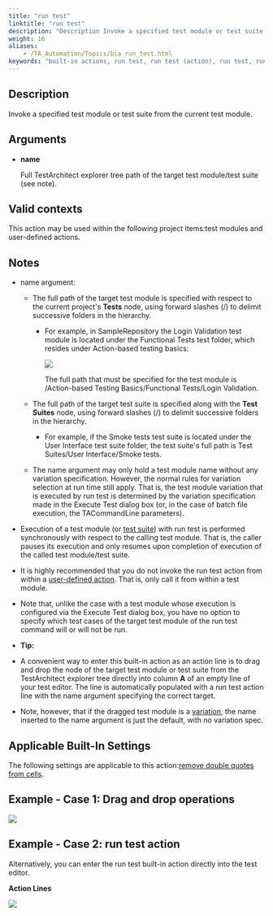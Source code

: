 ```yaml
--- 
title: "run test"
linktitle: "run test"
description: "Description Invoke a specified test module or test suite from the current test module. Arguments name Full TestArchitect explorer tree path of the target test module/test suite (see note). Valid ..."
weight: 16
aliases: 
    - /TA_Automation/Topics/bia_run_test.html
keywords: "built-in actions, run test, run test (action), run test, run another test module from current test module"
---
```


## Description

Invoke a specified test module or test suite from the current test module.

## Arguments

-   **name**

    Full TestArchitect explorer tree path of the target test module/test suite \(see note\).


## Valid contexts

This action may be used within the following project items:test modules and user-defined actions.

## Notes

-   name argument:
    -   The full path of the target test module is specified with respect to the current project's **Tests** node, using forward slashes \(/\) to delimit successive folders in the hierarchy.
        -   For example, in SampleRepository the Login Validation test module is located under the Functional Tests test folder, which resides under Action-based testing basics:

            ![](/images/TA_Automation/Images/full_tm_path.01.png)

            The full path that must be specified for the test module is /Action-based Testing Basics/Functional Tests/Login Validation.

    -   The full path of the target test suite is specified along with the **Test Suites** node, using forward slashes \(/\) to delimit successive folders in the hierarchy.
        -   For example, if the Smoke tests test suite is located under the User Interface test suite folder, the test suite's full path is Test Suites/User Interface/Smoke tests.
    -   The name argument may only hold a test module name without any variation specification. However, the normal rules for variation selection at run time still apply. That is, the test module variation that is executed by run test is determined by the variation specification made in the Execute Test dialog box \(or, in the case of batch file execution, the TACommandLine parameters\).
-   Execution of a test module \(or [test suite](/TA_Help/Topics/Test_suite.html)\) with run test is performed synchronously with respect to the calling test module. That is, the caller pauses its execution and only resumes upon completion of execution of the called test module/test suite.
-   It is highly recommended that you do not invoke the run test action from within a [user-defined action](/reuse/reuse.High_level_actions.html). That is, only call it from within a test module.
-   Note that, unlike the case with a test module whose execution is configured via the Execute Test dialog box, you have no option to specify which test cases of the target test module of the run test command will or will not be run.
-   **Tip:**

-   A convenient way to enter this built-in action as an action line is to drag and drop the node of the target test module or test suite from the TestArchitect explorer tree directly into column **A** of an empty line of your test editor. The line is automatically populated with a run test action line with the name argument specifying the correct target.
-   Note, however, that if the dragged test module is a [variation](/TA_Help/Topics/ug_TM_create_variation.html), the name inserted to the name argument is just the default, with no variation spec.

## Applicable Built-In Settings

The following settings are applicable to this action:[remove double quotes from cells](/TA_Automation/Topics/bis_remove_double_quotes_from_cells.html).

## Example - Case 1: Drag and drop operations

![](/images/TA_Automation/Images/bia_run_aut_1.png)

## Example - Case 2: run test action

Alternatively, you can enter the run test built-in action directly into the test editor.

**Action Lines**

![](/images/TA_Automation/Images/bia_run_pgm_2.png)





